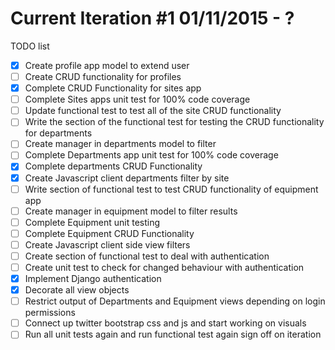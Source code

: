# Current Iteration #1 01/11/2015 - ?
TODO list
- [x] Create profile app model to extend user
- [ ] Create CRUD functionality for profiles
- [x] Complete CRUD Functionality for sites app
- [ ] Complete Sites apps unit test for 100% code coverage
- [ ] Update functional test to test all of the site CRUD functionality
- [ ] Write the section of the functional test for testing the CRUD functionality for departments
- [ ] Create manager in departments model to filter
- [ ] Complete Departments app unit test for 100% code coverage
- [X] Complete departments CRUD Functionality
- [X] Create Javascript client departments filter by site
- [ ] Write section of functional test to test CRUD functionality of equipment app
- [ ] Create manager in equipment model to filter results
- [ ] Complete Equipment unit testing
- [ ] Complete Equipment CRUD Functionality
- [ ] Create Javascript client side view filters
- [ ] Create section of functional test to deal with authentication
- [ ] Create unit test to check for changed behaviour with authentication
- [X] Implement Django authentication
- [X] Decorate all view objects
- [ ] Restrict output of Departments and Equipment views depending on login permissions
- [ ] Connect up twitter bootstrap css and js and start working on visuals
- [ ] Run all unit tests again and run functional test again sign off on iteration
